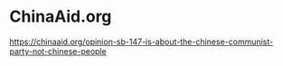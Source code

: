 # ChinaAid.org

https://chinaaid.org/opinion-sb-147-is-about-the-chinese-communist-party-not-chinese-people
